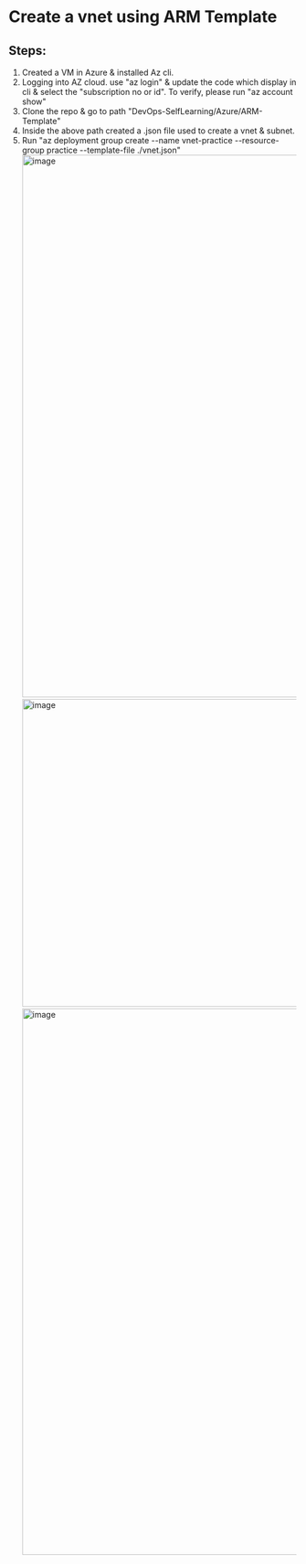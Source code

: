 # Create a vnet using ARM Template

## Steps:
1. Created a VM in Azure & installed Az cli.
2. Logging into AZ cloud. use "az login" & update the code which display in cli & select the "subscription no or id". To verify, please run "az account show"
3. Clone the repo & go to path "DevOps-SelfLearning/Azure/ARM-Template"
4. Inside the above path created a .json file used to create a vnet & subnet.
5. Run "az deployment group create --name vnet-practice --resource-group practice --template-file ./vnet.json"
   <img width="950" alt="image" src="https://github.com/user-attachments/assets/4adb5ab6-2b78-437f-85ba-30dfa99d2e99" />
   <img width="539" alt="image" src="https://github.com/user-attachments/assets/292ed2ef-5451-4371-b87e-ca13fae7e639" />
   <img width="957" alt="image" src="https://github.com/user-attachments/assets/556b186d-87f9-4b1b-98f7-efc8b3199dcb" />


